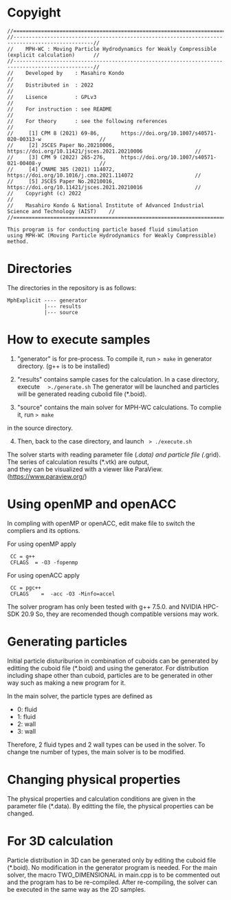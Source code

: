 # Copyight
```
//================================================================================================//
//------------------------------------------------------------------------------------------------//
//    MPH-WC : Moving Particle Hydrodynamics for Weakly Compressible  (explicit calculation)      //
//------------------------------------------------------------------------------------------------//
//    Developed by    : Masahiro Kondo                                                            //
//    Distributed in  : 2022                                                                      //
//    Lisence         : GPLv3                                                                     //
//    For instruction : see README                                                                //
//    For theory      : see the following references                                              //
//     [1] CPM 8 (2021) 69-86,       https://doi.org/10.1007/s40571-020-00313-w                   //
//     [2] JSCES Paper No.20210006,  https://doi.org/10.11421/jsces.2021.20210006                 //
//     [3] CPM 9 (2022) 265-276,     https://doi.org/10.1007/s40571-021-00408-y                   //
//     [4] CMAME 385 (2021) 114072,  https://doi.org/10.1016/j.cma.2021.114072                    //
//     [5] JSCES Paper No.20210016,  https://doi.org/10.11421/jsces.2021.20210016                 //
//    Copyright (c) 2022                                                                          //
//    Masahiro Kondo & National Institute of Advanced Industrial Science and Technology (AIST)    //
//================================================================================================//

This program is for conducting particle based fluid simulation
using MPH-WC (Moving Particle Hydrodynamics for Weakly Compressible) method. 
```

# Directories
The directories in the repository is as follows:  
```
MphExplicit ---- generator
            |--- results
            |--- source
```          

# How to execute samples
1. "generator" is for pre-process. To compile it, run
` > make ` 
in generator directory. (g++ is to be installed)

2. "results" contains sample cases for the calculation. 
In a case directory, execute
`  >./generate.sh` 
The generator will be launched and particles will be generated
reading cubolid file (*.boid).

3. "source" contains the main solver for MPH-WC calculations. 
To complie it, run
` > make ` 

in the source directory. 

4. Then, back to the case directory, and launch
` > ./execute.sh` 

The solver starts with reading parameter file (*.data) 
and particle file (*.grid). 
The series of calculation results (*.vtk) are output,  
and they can be visualized with a viewer like ParaView. 
(https://www.paraview.org/)


# Using openMP and openACC
In compling with openMP or openACC, edit make file to switch the compliers
and its options. 

For using openMP apply
```
 CC = g++
 CFLAGS  = -O3 -fopenmp 
```
For using openACC apply
```
 CC = pgc++
 CFLAGS    =  -acc -O3 -Minfo=accel 
```
The solver program has only been tested with 
   g++ 7.5.0.   and   NVIDIA HPC-SDK 20.9
So, they are recomended though compatible versions may work. 


# Generating particles
Initial particle disturiburion in combination of cuboids 
can be generated by editting the cuboid file (*.boid) and using the generator. 
For distribution including shape other than cuboid, particles 
are to be generated in other way such as making a new program for it.   
  
In the main solver, the particle types are defined as
- 0: fluid 
- 1: fluid
- 2: wall
- 3: wall

Therefore, 2 fluid types and 2 wall types can be used in the solver. 
To change tne number of types, the main solver is to be modified. 


# Changing physical properties
The physical properties and calculation conditions are given in 
the parameter file (*.data). By editting the file, the physical 
properties can be changed. 


# For 3D calculation
Particle distribution in 3D can be generated only by editing the 
cuboid file (*.boid). No modification in the generator program is needed. 
For the main solver, the macro TWO_DIMENSIONAL in main.cpp is to be
commented out and the program has to be re-compiled. 
After re-compiling, the solver can be executed in the same way as the 2D samples.  





